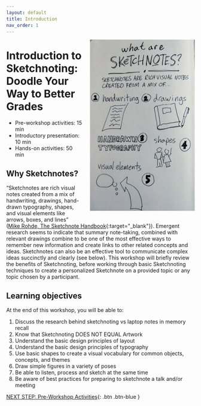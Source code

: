 ```yaml
---
layout: default
title: Introduction 
nav_order: 1
---
```


<img src="images/logo.png" alt="sketchnotes" style="float:right;width:280px;margin-left:20px;margin-bottom:20px;"> 

# Introduction to Sketchnoting: Doodle Your Way to Better Grades

- Pre-workshop activities: 15 min 
- Introductory presentation: 10 min
- Hands-on activities: 50 min

## Why Sketchnotes? 

“Sketchnotes are rich visual notes created from a mix of handwriting, drawings, hand-drawn typography, shapes, and visual elements like arrows, boxes, and lines” ([Mike Rohde, The Sketchnote Handbook](https://learning-oreilly-com.ezproxy.library.uvic.ca/library/view/the-sketchnote-handbook/9780133088137/chapter-01.html){:target="_blank"}).  Emergent research seems to indicate that summary note-taking, combined with relevant drawings combine to be one of the most effective ways to remember new information and create links to other related concepts and ideas. Sketchnotes can also be an effective tool to communicate complex ideas succinctly and clearly (see below). This workshop will briefly review the benefits of Sketchnoting, before working through basic Sketchnoting techniques to create a personalized Sketchnote on a provided topic or any topic chosen by a participant.

## Learning objectives

At the end of this workshop, you will be able to:

1.  Discuss the research behind sketchnoting vs laptop notes in memory recall
2.  Know that Sketchnoting DOES NOT EQUAL Artwork
3.  Understand the basic design principles of layout
4.  Understand the basic design principles of typography
5.  Use basic shapes to create a visual vocabulary for common objects, concepts, and themes
6.  Draw simple figures in a variety of poses
7.  Be able to listen, process and sketch at the same time
8.  Be aware of best practices for preparing to sketchnote a talk and/or meeting
 
[NEXT STEP: Pre-Workshop Activities](pre-workshop.html){: .btn .btn-blue }
